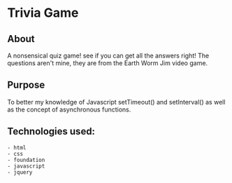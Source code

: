 # Trivia Game

## About
A nonsensical quiz game! see if you can get all the answers right! The questions aren't mine, they are from the Earth Worm Jim video game.

## Purpose
To better my knowledge of Javascript setTimeout() and setInterval() as well as the concept of asynchronous functions. 

## Technologies used:
    - html
    - css
    - foundation
    - javascript
    - jquery

